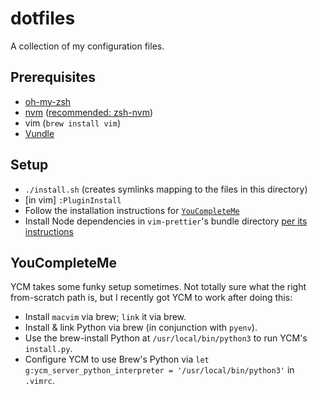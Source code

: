 # dotfiles

A collection of my configuration files.

## Prerequisites

* [oh-my-zsh](https://github.com/robbyrussell/oh-my-zsh)
* [nvm](https://github.com/creationix/nvm) ([recommended: zsh-nvm](https://github.com/lukechilds/zsh-nvm))
* vim (`brew install vim`)
* [Vundle](https://github.com/VundleVim/Vundle.vim)

## Setup

* `./install.sh` (creates symlinks mapping to the files in this directory)
* [in vim] `:PluginInstall`
* Follow the installation instructions for [`YouCompleteMe`](https://github.com/Valloric/YouCompleteMe)
* Install Node dependencies in `vim-prettier`'s bundle directory [per its instructions](https://github.com/prettier/vim-prettier#install)

## YouCompleteMe

YCM takes some funky setup sometimes. Not totally sure what the right from-scratch path is, but I recently got YCM to work after doing this:

* Install `macvim` via brew; `link` it via brew.
* Install & link Python via brew (in conjunction with `pyenv`).
* Use the brew-install Python at `/usr/local/bin/python3` to run YCM's `install.py`.
* Configure YCM to use Brew's Python via `let g:ycm_server_python_interpreter = '/usr/local/bin/python3'` in `.vimrc`.
